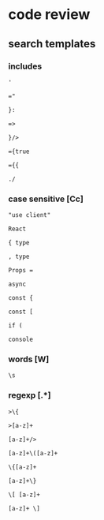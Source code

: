 # code review

## search templates

### includes

```
'
```

```
="
```

```
}:
```

```
=>
```

```
}/>
```

```
={true
```

```
={{
```

```
./
```

### case sensitive [Cc]

```
"use client"
```

```
React
```

```
{ type
```

```
, type
```

```
Props =
```

```
async
```

```
const {
```

```
const [
```

```
if (
```

```
console
```

### words [W]

```regexp
\s
```

### regexp [.*]

```regexp
>\{
```

```regexp
>[a-z]+
```

```regexp
[a-z]+/>
```

```regexp
[a-z]+\([a-z]+
```

```regexp
\{[a-z]+
```

```regexp
[a-z]+\}
```

```regexp
\[ [a-z]+
```

```regexp
[a-z]+ \]
```
